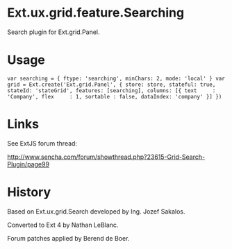 Ext.ux.grid.feature.Searching
=============================

Search plugin for Ext.grid.Panel.


Usage
=====

`var searching = {
   ftype: 'searching',
   minChars: 2,
   mode: 'local'
}
var grid = Ext.create('Ext.grid.Panel', {
    store: store,
    stateful: true,
    stateId: 'stateGrid',
	features: [searching],
    columns: [{
      text     : 'Company',
      flex     : 1,
      sortable : false,
      dataIndex: 'company'
   }]
})`


Links
=====
See ExtJS forum thread:

  http://www.sencha.com/forum/showthread.php?23615-Grid-Search-Plugin/page99


History
=======
Based on Ext.ux.grid.Search developed by Ing. Jozef Sakalos.

Converted to Ext 4 by Nathan LeBlanc.

Forum patches applied by Berend de Boer.
